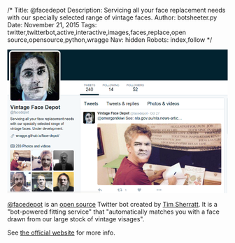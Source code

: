 /*
Title: @facedepot
Description: Servicing all your face replacement needs with our specially selected range of vintage faces.
Author: botsheeter.py
Date: November 21, 2015
Tags: twitter,twitterbot,active,interactive,images,faces,replace,open source,opensource,python,wragge
Nav: hidden
Robots: index,follow
*/

[![](/content/bots/twitterbots/images/facedepot.png)](https://twitter.com/facedepot)

[@facedepot](https://twitter.com/facedepot) is an [open source](https://github.com/wragge/face-depot) Twitter bot created by [Tim Sherratt](https://twitter.com/wragge). It is a "bot-powered fitting service" that "automatically matches you with a face drawn from our large stock of vintage visages".

See [the official website](http://wragge.github.io/face-depot/) for more info.

